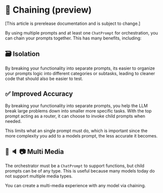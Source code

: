 # 🔗 Chaining (preview)

[This article is prerelease documentation and is subject to change.]

By using multiple prompts and at least one `ChatPrompt` for orchestration,
you can chain your prompts together. This has many benefits, including:

## 🗃️ Isolation

By breaking your functionality into separate prompts, its easier to organize your
prompts logic into different categories or subtasks, leading to cleaner code that
should also be easier to test.

## ✅ Improved Accuracy

By breaking your functionality into separate prompts, you help the LLM
break large problems down into smaller more specific tasks. With the top prompt
acting as a router, it can choose to invoke child prompts when needed.

This limits what an single prompt must do, which is important since the more complexity
you add to a models prompt, the less accurate it becomes.

## 💬 🔈 📷 Multi Media

The orchestrator must be a `ChatPrompt` to support functions, but child prompts
can be of any type. This is useful because many models today do not support
multiple media types.

You can create a multi-media experience with any model via chaining.